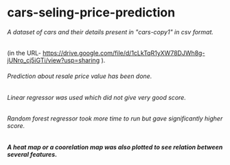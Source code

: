 # cars-seling-price-prediction
###### A dataset of cars and their details present in "cars-copy1" in csv format.
(in the URL- https://drive.google.com/file/d/1cLkTqR1yXW78DJWh8g-jUNro_cj5iGTi/view?usp=sharing ).
###### Prediction about resale price value has been done.
###### Linear regressor was used which did not give very good score.
###### Random forest regressor took more time to run but gave significantly higher score.
##### A heat map or a coorelation map was also plotted to see relation between several features.
